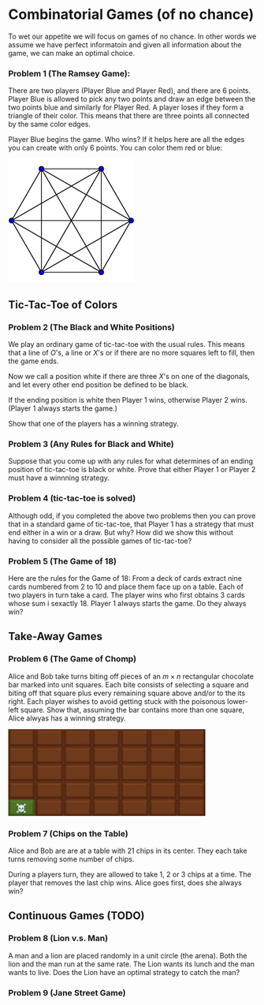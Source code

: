 # Combinatorial Games (of no chance)

To wet our appetite we will focus on games of no chance. In other 
words we assume we have perfect informatoin and given all information 
about the game, we can make an optimal choice.

### Problem 1 (The Ramsey Game):

There are two players (Player Blue and Player Red), and there are $6$ points. Player Blue is allowed to pick any two points and draw an edge between the two points blue and similarly for Player Red. A 
player loses if they form a triangle of their color. This means that 
there are three points all connected by the same color edges. 

Player Blue begins the game. Who wins? If it helps here are all the 
edges you can create with only $6$ points. You can color them red or 
blue:

<img src="media/ramsey.png" alt="ramsey" width="256"/>

## Tic-Tac-Toe of Colors

### Problem 2 (The Black and White Positions)

We play an ordinary game of tic-tac-toe with the usual rules. This means that a line of $O$'s, a line or $X$'s or if there are no more squares left to fill, then the game ends.

Now we call a position white if there are three $X$'s on one of the
diagonals, and let every other end position be defined to be black.

If the ending position is white then Player $1$ wins, otherwise Player $2$ wins. (Player 1 always starts the game.)

Show that one of the players has a winning strategy.

### Problem 3 (Any Rules for Black and White) 

Suppose that you come up with any rules for what determines of an 
ending position of tic-tac-toe is black or white. Prove that either Player $1$ or Player $2$ must have a winnning strategy.


### Problem 4 (tic-tac-toe is solved)

Although odd, if you completed the above two problems then you can prove that in a standard game of tic-tac-toe, that Player $1$ has 
a strategy that must end either in a win or a draw. But why? How
did we show this without having to consider all the possible games 
of tic-tac-toe?


### Problem 5 (The Game of 18)

Here are the rules for the Game of 18: From a deck of cards extract 
nine cards numbered from $2$ to $10$ and place them face up on a 
table. Each of two players in turn take a card. The player wins who 
first obtains $3$ cards whose sum i sexactly $18$. Player $1$ always 
starts the game. Do they always win?

## Take-Away Games

### Problem 6 (The Game of Chomp)

Alice and Bob take turns biting off pieces of an $m \times n$ 
rectangular chocolate bar marked into unit squares. Each bite 
consists of selecting a square and biting off that square plus 
every remaining square above and/or to the its right. Each player
wishes to avoid getting stuck with the poisonous lower-left square.
Show that, assuming the bar contains more than one square, Alice 
alwyas has a winning strategy.

<img src="media/chomp.png" alt="chomp" width="400"/>


### Problem 7 (Chips on the Table)

Alice and Bob are are at a table with $21$ chips in its center.
They each take turns removing some number of chips.

During a players turn, they are allowed to take $1$, $2$ or $3$ chips 
at a time. The player that removes the last chip wins. Alice goes first, does she always win?

## Continuous Games (TODO)

### Problem 8 (Lion v.s. Man)

A man and a lion are placed randomly in a unit circle (the arena).
Both the lion and the man run at the same rate. The Lion wants its lunch and the man wants to live. Does the Lion have an optimal strategy to catch the man?


### Problem 9 (Jane Street Game)